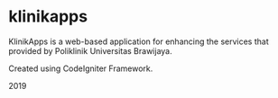 # klinikapps
KlinikApps is a web-based application for enhancing the services that provided by Poliklinik Universitas Brawijaya.

Created using CodeIgniter Framework.

2019